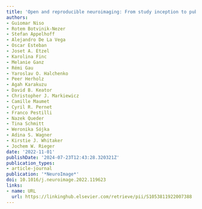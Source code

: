 ```yaml
---
title: 'Open and reproducible neuroimaging: From study inception to publication'
authors:
- Guiomar Niso
- Rotem Botvinik-Nezer
- Stefan Appelhoff
- Alejandro De La Vega
- Oscar Esteban
- Joset A. Etzel
- Karolina Finc
- Melanie Ganz
- Rémi Gau
- Yaroslav O. Halchenko
- Peer Herholz
- Agah Karakuzu
- David B. Keator
- Christopher J. Markiewicz
- Camille Maumet
- Cyril R. Pernet
- Franco Pestilli
- Nazek Queder
- Tina Schmitt
- Weronika Sójka
- Adina S. Wagner
- Kirstie J. Whitaker
- Jochem W. Rieger
date: '2022-11-01'
publishDate: '2024-07-23T12:43:28.320321Z'
publication_types:
- article-journal
publication: '*NeuroImage*'
doi: 10.1016/j.neuroimage.2022.119623
links:
- name: URL
  url: https://linkinghub.elsevier.com/retrieve/pii/S1053811922007388
---
```

